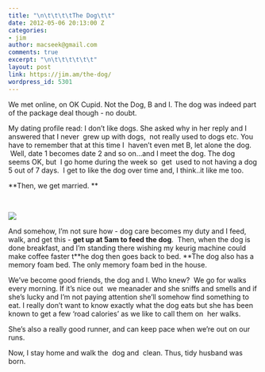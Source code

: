 ```yaml
---
title: "\n\t\t\t\tThe Dog\t\t"
date: 2012-05-06 20:13:00 Z
categories:
- jim
author: macseek@gmail.com
comments: true
excerpt: "\n\t\t\t\t\t\t"
layout: post
link: https://jim.am/the-dog/
wordpress_id: 5301
---
```


We met online, on OK Cupid. Not the Dog, B and I. The dog was indeed part of the package deal though - no doubt.




My dating profile read: I don’t like dogs. She asked why in her reply and I answered that I never  grew up with dogs,  not really used to dogs etc. You have to remember that at this time I  haven’t even met B, let alone the dog.  Well, date 1 becomes date 2 and so on…and I meet the dog. The dog seems OK, but  I go home during the week so  get  used to not having a dog 5 out of 7 days.  I get to like the dog over time and, I think..it like me too.




**Then, we get married. **




 




[![](http://jim.am/images/2012/05/thedog-630x418.jpg)](http://jim.am/the-dog/thedog/)




And somehow, I’m not sure how - dog care becomes my duty and I feed, walk, and get this - **get up at 5am to feed the dog**.  Then, when the dog is done breakfast, and I’m standing there wishing my keurig machine could make coffee faster t**he dog then goes back to bed. **The dog also has a memory foam bed. The only memory foam bed in the house.




We’ve become good friends, the dog and I. Who knew?  We go for walks every morning. If it’s nice out  we meanader and she sniffs and smells and if she’s lucky and I’m not paying attention she’ll somehow find something to eat. I really don’t want to know exactly what the dog eats but she has been known to get a few ‘road calories’ as we like to call them on  her walks.




She’s also a really good runner, and can keep pace when we’re out on our runs.




Now, I stay home and walk the  dog and  clean. Thus, tidy husband was born.


		
